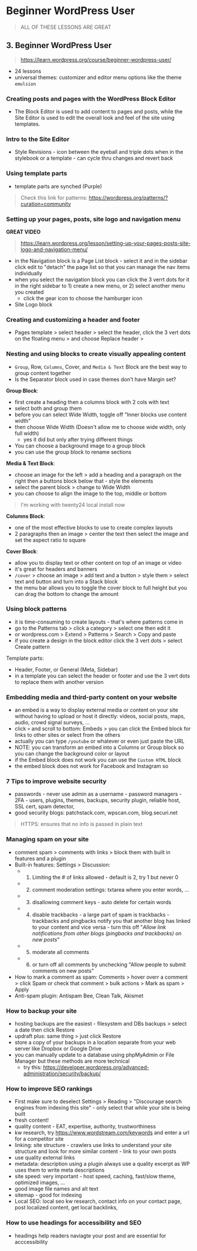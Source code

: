 # Beginner WordPress User

> ALL OF THESE LESSONS ARE GREAT

## 3. Beginner WordPress User

> https://learn.wordpress.org/course/beginner-wordpress-user/

- 24 lessons
- universal themes: customizer and editor menu options like the theme `emulsion`

### Creating posts and pages with the WordPress Block Editor

- The Block Editor is used to add content to pages and posts, while the Site Editor is used to edit the overall look and feel of the site using templates.

### Intro to the Site Editor

- Style Revisions - icon between the eyeball and triple dots when in the stylebook or a template - can cycle thru changes and revert back

### Using template parts

- template parts are synched (Purple)

> Check this link for patterns: https://wordpress.org/patterns/?curation=community

### Setting up your pages, posts, site logo and navigation menu

**GREAT VIDEO**

> https://learn.wordpress.org/lesson/setting-up-your-pages-posts-site-logo-and-navigation-menu/

- in the Navigation block is a Page List block - select it and in the sidebar click edit to "detach" the page list so that you can manage the nav items individually
- when you select the navigation block you can click the 3 verrt dots for it in the right sidebar to 1) create a new menu, or 2) select another menu you created
  - click the gear icon to choose the hamburger icon
- Site Logo block

### Creating and customizing a header and footer

- Pages template > select header > select the header, click the 3 vert dots on the floating menu > and choose Replace header >

### Nesting and using blocks to create visually appealing content

- `Group`, Row, `Columns`, Cover, and `Media & Text` Block are the best way to group content together
- Is the Separator block used in case themes don't have Margin set?

**Group Block**:

- first create a heading then a columns block with 2 cols with text
- select both and group them
- before you can select Wide Width, toggle off "Inner blocks use content width"
- then choose Wide Width (Doesn't allow me to choose wide width, only full width)
  - yes it did but only after trying different things
- You can choose a background image to a group block
- you can use the group block to rename sections

**Media & Text Block**:

- choose an image for the left > add a heading and a paragraph on the right then a buttons block below that - style the elements
- select the parent block > change to Wide Width
- you can choose to align the image to the top, middle or bottom

> I'm working with twenty24 local install now

**Columns Block**:

- one of the most effective blocks to use to create complex layouts
- 2 paragraphs then an image > center the text then select the image and set the aspect ratio to square

**Cover Block**:

- allow you to display text or other content on top of an image or video
- it's great for headers and banners
- `/cover` > choose an image > add text and a button > style them > select text and button and turn into a Stack block
- the menu bar allows you to toggle the cover block to full height but you can drag the bottom to change the amount

### Using block patterns

- it is time-consuming to create layouts - that's where patterns come in
- go to the Patterns tab > click a category > select one then edit it
- or wordpress.com > Extend > Patterns > Search > Copy and paste
- if you create a design in the block editor click the 3 vert dots > select Create pattern

Template parts:

- Header, Footer, or General (Meta, Sidebar)
- in a template you can select the header or footer and use the 3 vert dots to replace them with another version

### Embedding media and third-party content on your website

- an embed is a way to display external media or content on your site without having to upload or host it directly: videos, social posts, maps, audio, crowd signal surveys, ...
- click `+` and scroll to bottom: Embeds > you can click the Embed block for links to other sites or select from the others
- actually you can type `/youtube` or whatever or even just paste the URL
- NOTE: you can transform an embed into a Columns or Group block so you can change the background color or layout
- if the Embed block does not work you can use the `Custom HTML` block
- the embed block does not work for Facebook and Instagram so

### 7 Tips to improve website security

- passwords - never use admin as a username - password managers - 2FA - users, plugins, themes, backups, security plugin, reliable host, SSL cert, spam detector,
- good security blogs: patchstack.com, wpscan.com, blog.securi.net

> HTTPS: ensures that no info is passed in plain text

### Managing spam on your site

- comment spam > comments with links > block them with built in features and a plugin
- Built-in features: Settings > Discussion:
  - 1. Limiting the # of links allowed - default is 2, try 1 but never 0
  - 2. comment moderation settings: txtarea where you enter words, ...
  - 3. disallowing comment keys - auto delete for certain words
  - 4. disable trackbacks - a large part of spam is trackbacks - trackbacks and pingbacks notify you that another blog has linked to your content and vice versa - turn this off "_Allow link notifications from other blogs (pingbacks and trackbacks) on new posts_"
  - 5. moderate all comments
  - 6. or turn off all comments by unchecking "Allow people to submit comments on new posts"
- How to mark a comment as spam: Comments > hover overr a comment > click Spam or check that comment > bulk actions > Mark as spam > Apply
- Anti-spam plugin: Antispam Bee, Clean Talk, Akismet

### How to backup your site

- hosting backups are the easiest - filesystem and DBs backups > select a date then click Restore
- updraft plus: same thing > just click Restore
- store a copy of your backups in a location separate from your web server like Dropbox or Google Drive
- you can manually update to a database using phpMyAdmin or File Manager but these methods are more technical
  - try this: https://developer.wordpress.org/advanced-administration/security/backup/

### How to improve SEO rankings

- First make sure to deselect Settings > Reading > "Discourage search engines from indexing this site" - only select that while your site is being built
- fresh content!
- quality content - EAT, expertise, authority, trustworthiness
- kw research, try https://www.wordstream.com/keywords and enter a url for a competitor site
- linking: site structure - crawlers use links to understand your site structure and look for more similar content - link to your own posts
- use quality external links
- metadata: description using a plugin always use a quality excerpt as WP uses them to write meta descriptions
- site speed: very important - host speed, caching, fast/slow theme, optimized images, ...
- good image file names and alt text
- sitemap - good for indexing
- Local SEO: local seo kw research, contact info on your contact page, post localized content, get local backlinks,

### How to use headings for accessibility and SEO

- headings help readers naviagte your post and are essential for acccessibility
